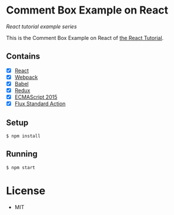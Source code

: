 # Comment Box Example on React

*React tutorial example series*

This is the Comment Box Example on React of [the React Tutorial](http://facebook.github.io/react/docs/tutorial.html).

## Contains

- [x] [React](https://facebook.github.io/react)
- [x] [Webpack](https://webpack.github.io)
- [x] [Babel](https://babeljs.io)
- [x] [Redux](http://redux.js.org)
- [x] [ECMAScript 2015](http://www.ecma-international.org/ecma-262/6.0/index.html)
- [x] [Flux Standard Action](https://github.com/acdlite/flux-standard-action)

## Setup

```
$ npm install
```

## Running

```
$ npm start
```

# License

* MIT
